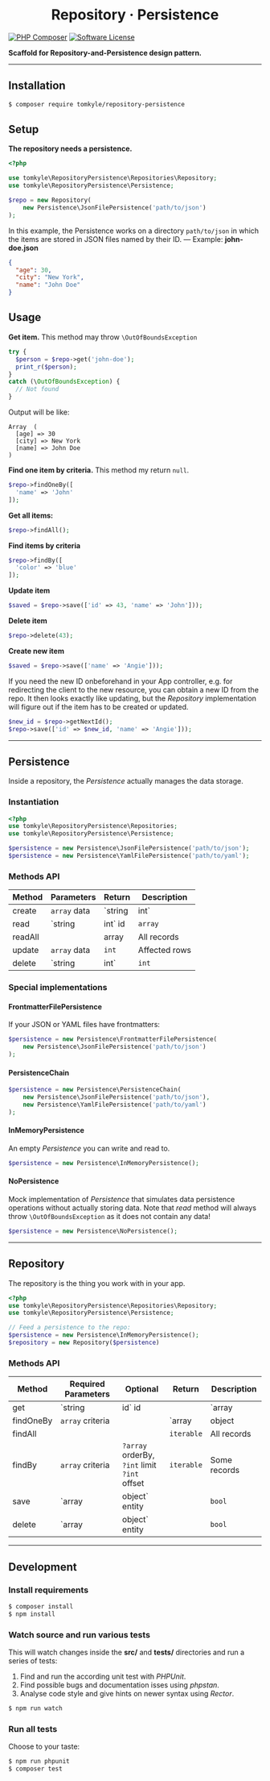 <h1 align="center">Repository · Persistence</h1>

[![PHP Composer](https://github.com/tomkyle/repository-persistence/actions/workflows/php.yml/badge.svg)](https://github.com/tomkyle/repository-persistence/actions/workflows/php.yml) [![Software License](https://img.shields.io/badge/license-MIT-brightgreen.svg)](LICENSE)

**Scaffold for Repository-and-Persistence design pattern.**

---

## Installation

```bash
$ composer require tomkyle/repository-persistence
```

## Setup

**The repository needs a persistence.**

```php 
<?php

use tomkyle\RepositoryPersistence\Repositories\Repository;
use tomkyle\RepositoryPersistence\Persistence;

$repo = new Repository(
	new Persistence\JsonFilePersistence('path/to/json')
);
```

In this example, the Persistence works on a directory `path/to/json` in which the items are stored in JSON files named by their ID. — Example: **john-doe.json**

```json
{
  "age": 30,
  "city": "New York",
  "name": "John Doe"
}
```

## Usage

**Get item.** This method may throw `\OutOfBoundsException`

```php
try {
  $person = $repo->get('john-doe');
  print_r($person);
} 
catch (\OutOfBoundsException) {
  // Not found
}
```

Output will be like:

```text
Array  (
  [age] => 30
  [city] => New York
  [name] => John Doe
)
```

**Find one item by criteria.** This method my return `null`.

```php
$repo->findOneBy([
  'name' => 'John'
]);  
```

**Get all items:**

```php
$repo->findAll();
```

**Find items by criteria**

```php
$repo->findBy([
  'color' => 'blue'
]);
```

**Update item**

```php
$saved = $repo->save(['id' => 43, 'name' => 'John']));
```

**Delete item**

```php
$repo->delete(43);
```

**Create new item**

```php
$saved = $repo->save(['name' => 'Angie']));
```

If you need the new ID onbeforehand in your App controller, e.g. for redirecting the client to the new resource, you can obtain a new ID from the repo. It then looks exactly like updating, but the *Repository* implementation will figure out if the item has to be created or updated.

```php
$new_id = $repo->getNextId();
$repo->save(['id' => $new_id, 'name' => 'Angie']));
```



---

## Persistence

Inside a repository, the *Persistence* actually manages the data storage.

### Instantiation

```php
<?php
use tomkyle\RepositoryPersistence\Repositories;
use tomkyle\RepositoryPersistence\Persistence;

$persistence = new Persistence\JsonFilePersistence('path/to/json');
$persistence = new Persistence\YamlFilePersistence('path/to/yaml');
```

### Methods API

| Method  | Parameters      | Return       | Description   |
| ------- | --------------- | ------------ | ------------- |
| create  | `array` data    | `string|int` | New ID        |
| read    | `string|int` id | `array`      | The record    |
| readAll |                 | array        | All records   |
| update  | `array` data    | `int`        | Affected rows |
| delete  | `string|int`    | `int`        | Affected rows |

### Special implementations

#### FrontmatterFilePersistence

If your JSON or YAML files have frontmatters:

```php
$persistence = new Persistence\FrontmatterFilePersistence(
	new Persistence\JsonFilePersistence('path/to/json')
);
```

#### PersistenceChain

```php
$persistence = new Persistence\PersistenceChain(
	new Persistence\JsonFilePersistence('path/to/json'),
	new Persistence\YamlFilePersistence('path/to/yaml')
);
```

#### InMemoryPersistence

An empty *Persistence* you can write and read to.

```php
$persistence = new Persistence\InMemoryPersistence();
```

#### NoPersistence

Mock implementation of *Persistence* that simulates data persistence operations without actually storing data. Note that *read* method will always throw `\OutOfBoundsException` as it does not contain any data!

```php
$persistence = new Persistence\NoPersistence();
```



---

## Repository

The repository is the thing you work with in your app.

```php
<?php
use tomkyle\RepositoryPersistence\Repositories\Repository;
use tomkyle\RepositoryPersistence\Persistence; 

// Feed a persistence to the repo:
$persistence = new Persistence\InMemoryPersistence();
$repository = new Repository($persistence)
```

### Methods API

| Method    | Required Parameters   | Optional                                                 | Return              | Description  |
| --------- | --------------------- | -------------------------------------------------------- | ------------------- | ------------ |
| get       | `string|id` id        |                                                          | `array|object`      | The record   |
| findOneBy | `array` criteria      |                                                          | `array|object|null` | One record   |
| findAll   |                       |                                                          | `iterable`          | All records  |
| findBy    | `array` criteria      | `?array` orderBy,<br /> `?int` limit<br /> `?int` offset | `iterable`          | Some records |
| save      | `array|object` entity |                                                          | `bool`              |              |
| delete    | `array|object` entity |                                                          | `bool`              |              |

---

## Development

### Install requirements

```bash
$ composer install
$ npm install
```

### Watch source and run various tests

This will watch changes inside the **src/** and **tests/** directories and run a series of tests:

1. Find and run the according unit test with *PHPUnit*.
2. Find possible bugs and documentation isses using *phpstan*. 
3. Analyse code style and give hints on newer syntax using *Rector*.

```bash
$ npm run watch
```

### Run all tests

Choose to your taste:

```bash
$ npm run phpunit
$ composer test
```

